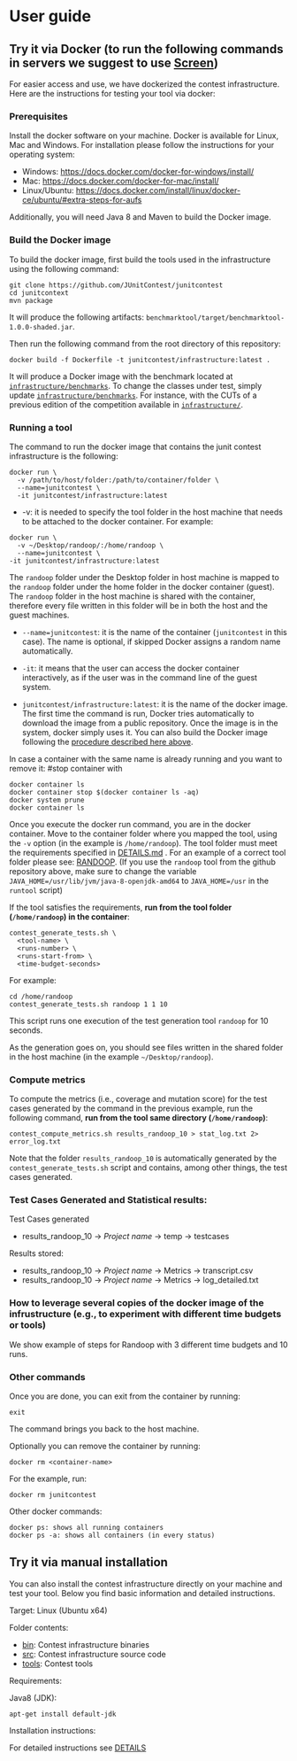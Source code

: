 # User guide

## Try it via Docker (to run the following commands in servers we suggest to use [Screen](https://www.howtoforge.com/linux_screen))

For easier access and use, we have dockerized the contest infrastructure. Here are the instructions for testing your tool via docker:

### Prerequisites

Install the docker software on your machine. Docker is available for Linux, Mac and Windows. For installation please follow the instructions for your operating system:
- Windows: https://docs.docker.com/docker-for-windows/install/
- Mac: https://docs.docker.com/docker-for-mac/install/
- Linux/Ubuntu: https://docs.docker.com/install/linux/docker-ce/ubuntu/#extra-steps-for-aufs

Additionally, you will need Java 8 and Maven to build the Docker image. 

### Build the Docker image

To build the docker image, first build the tools used in the infrastructure using the following command:
```shell script
git clone https://github.com/JUnitContest/junitcontest 
cd junitcontext
mvn package
``` 
It will produce the following artifacts: `benchmarktool/target/benchmarktool-1.0.0-shaded.jar`.

Then run the following command from the root directory of this repository:
```shell script
docker build -f Dockerfile -t junitcontest/infrastructure:latest .
```
It will produce a Docker image with the benchmark located at [`infrastructure/benchmarks`](../infrastructure/benchmarks). To change the classes under test, simply update [`infrastructure/benchmarks`](../infrastructure/benchmarks). For instance, with the CUTs of a previous edition of the competition available in [`infrastructure/`](../infrastructure/).

### Running a tool

The command to run the docker image that contains the junit contest infrastructure is the following:
```shell script
docker run \
  -v /path/to/host/folder:/path/to/container/folder \
  --name=junitcontest \
  -it junitcontest/infrastructure:latest
```

* -v: it is needed to specify the tool folder in the host machine that needs to be attached to the docker container. For example:
```shell script
docker run \
  -v ~/Desktop/randoop/:/home/randoop \
  --name=junitcontest \
-it junitcontest/infrastructure:latest
```

The `randoop` folder under the Desktop folder in host machine is mapped to the `randoop` folder under the home folder in the docker container (guest). The `randoop` folder in the host machine is shared with the container, therefore every file written in this folder will be in both the host and the guest machines.

* `--name=junitcontest`: it is the name of the container (`junitcontest` in this case). The name is optional, if skipped Docker assigns a random name automatically.

* `-it`: it means that the user can access the docker container interactively, as if the user was in the command line of the guest system.

* `junitcontest/infrastructure:latest`: it is the name of the docker image. The first time the command is run, Docker tries automatically to download the image from a public repository. Once the image is in the system, docker simply uses it. You can also build the Docker image following the [procedure described here above](#build-the-docker-image).

In case a container with the same name is already running and you want to remove it:
#stop container with 
```shell script
docker container ls
docker container stop $(docker container ls -aq)	
docker system prune
docker container ls
```

Once you execute the docker run command, you are in the docker container. Move to the container folder where you mapped the tool, using the `-v` option (in the example is `/home/randoop`). The tool folder must meet the requirements specified in [DETAILS.md](DETAILS.md) . For an example of a correct tool folder please see: [RANDOOP](/tools/randoop).
(If you use the `randoop` tool from the github repository above, make sure to change the variable `JAVA_HOME=/usr/lib/jvm/java-8-openjdk-amd64` to `JAVA_HOME=/usr` in the `runtool` script)

If the tool satisfies the requirements, **run from the tool folder (`/home/randoop`) in the container**:
```shell script
contest_generate_tests.sh \
  <tool-name> \
  <runs-number> \
  <runs-start-from> \
  <time-budget-seconds>
```

For example:
```shell script
cd /home/randoop 
contest_generate_tests.sh randoop 1 1 10
```
This script runs one execution of the test generation tool `randoop` for 10 seconds.

As the generation goes on, you should see files written in the shared folder in the host machine (in the example `~/Desktop/randoop`).

### Compute metrics

To compute the metrics (i.e., coverage and mutation score) for the test cases generated by the command in the previous example, run the following command, **run from the tool same directory (`/home/randoop`)**:
```shell script
contest_compute_metrics.sh results_randoop_10 > stat_log.txt 2> error_log.txt
```
Note that the folder `results_randoop_10` is automatically generated by the `contest_generate_tests.sh` script and contains, among other things, the test cases generated.

### Test Cases Generated and Statistical results:
Test Cases generated
-	results_randoop_10 -> *Project name*   ->  temp -> testcases

Results stored:
-	results_randoop_10 -> *Project name*   ->  Metrics -> transcript.csv
-	results_randoop_10 -> *Project name*   -> Metrics -> log_detailed.txt

### How to leverage several copies of the docker image of the infrustructure (e.g., to experiment with different time budgets or tools)

We show example of steps for Randoop with 3 different time budgets and 10 runs. 



### Other commands

Once you are done, you can exit from the container by running:
```shell script
exit
```
The command brings you back to the host machine.

Optionally you can remove the container by running:
```shell script
docker rm <container-name>
```
For the example, run:
```shell script
docker rm junitcontest
```
Other docker commands:
```shell script
docker ps: shows all running containers
docker ps -a: shows all containers (in every status)
```

## Try it via manual installation

You can also install the contest infrastructure directly on your machine and test your tool. Below you find basic information and detailed instructions.

Target: Linux (Ubuntu x64)

Folder contents:

* [bin](/infrastructure):   Contest infrastructure binaries
* [src](/):   Contest infrastructure source code
* [tools](/tools): Contest tools

Requirements:

Java8 (JDK):
```shell script
apt-get install default-jdk
```

Installation instructions:

For detailed instructions see [DETAILS](/DETAILS)
